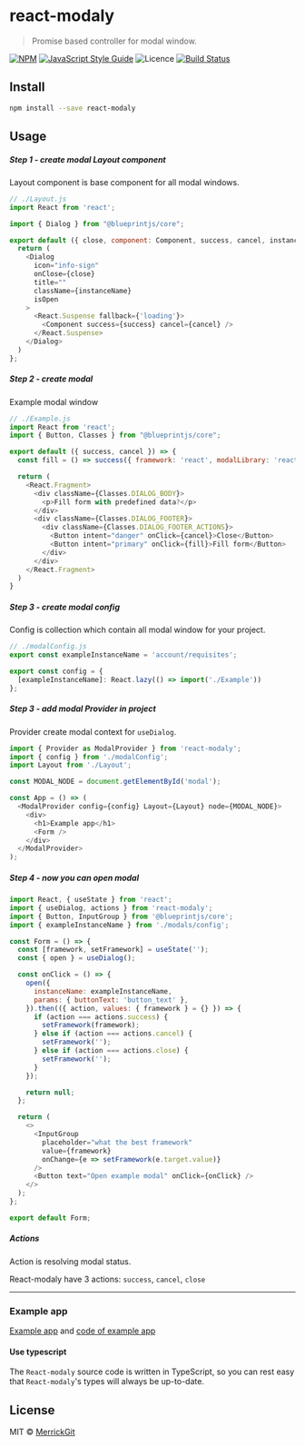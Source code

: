 # react-modaly

> Promise based controller for modal window.

[![NPM](https://img.shields.io/npm/v/react-modaly.svg)](https://www.npmjs.com/package/react-modaly)
[![JavaScript Style Guide](https://img.shields.io/badge/code_style-standard-brightgreen.svg)](https://standardjs.com)
![Licence](https://img.shields.io/npm/l/react-modaly)
[![Build Status](https://travis-ci.org/MerrickGit/react-modaly.svg?branch=master)](https://travis-ci.org/MerrickGit/react-modaly)
## Install

```bash
npm install --save react-modaly
```

## Usage

##### Step 1 - create modal Layout component

Layout component is base component for all modal windows.

```js
// ./Layout.js
import React from 'react';

import { Dialog } from "@blueprintjs/core";

export default ({ close, component: Component, success, cancel, instanceName }) => {
  return (
    <Dialog
      icon="info-sign"
      onClose={close}
      title=""
      className={instanceName}
      isOpen
    >
      <React.Suspense fallback={'loading'}>
        <Component success={success} cancel={cancel} />
      </React.Suspense>
    </Dialog>
  )
};
```

##### Step 2 - create modal
Example modal window

```js
// ./Example.js
import React from 'react';
import { Button, Classes } from "@blueprintjs/core";

export default ({ success, cancel }) => {
  const fill = () => success({ framework: 'react', modalLibrary: 'react-modaly' });

  return (
    <React.Fragment>
      <div className={Classes.DIALOG_BODY}>
        <p>Fill form with predefined data?</p>
      </div>
      <div className={Classes.DIALOG_FOOTER}>
        <div className={Classes.DIALOG_FOOTER_ACTIONS}>
          <Button intent="danger" onClick={cancel}>Close</Button>
          <Button intent="primary" onClick={fill}>Fill form</Button>
        </div>
      </div>
    </React.Fragment>
  )
}
```

##### Step 3 - create modal config

Config is collection which contain all modal window for your project.

```js
// ./modalConfig.js
export const exampleInstanceName = 'account/requisites';

export const config = {
  [exampleInstanceName]: React.lazy(() => import('./Example'))
};
```

##### Step 3 - add modal Provider in project

Provider create modal context for `useDialog`.

```js
import { Provider as ModalProvider } from 'react-modaly';
import { config } from './modalConfig';
import Layout from './Layout';

const MODAL_NODE = document.getElementById('modal');

const App = () => (
  <ModalProvider config={config} Layout={Layout} node={MODAL_NODE}>
    <div>
      <h1>Example app</h1>
      <Form />
    </div>
  </ModalProvider>
);

```

##### Step 4 - now you can open modal

```js
import React, { useState } from 'react';
import { useDialog, actions } from 'react-modaly';
import { Button, InputGroup } from '@blueprintjs/core';
import { exampleInstanceName } from './modals/config';

const Form = () => {
  const [framework, setFramework] = useState('');
  const { open } = useDialog();

  const onClick = () => {
    open({
      instanceName: exampleInstanceName,
      params: { buttonText: 'button_text' },
    }).then(({ action, values: { framework } = {} }) => {
      if (action === actions.success) {
        setFramework(framework);
      } else if (action === actions.cancel) {
        setFramework('');
      } else if (action === actions.close) {
        setFramework('');
      }
    });

    return null;
  };

  return (
    <>
      <InputGroup
        placeholder="what the best framework"
        value={framework}
        onChange={e => setFramework(e.target.value)}
      />
      <Button text="Open example modal" onClick={onClick} />
    </>
  );
};

export default Form;
```


##### Actions
Action is resolving modal status.

React-modaly have 3 actions: `success`, `cancel`, `close` 

---

### Example app
[Example app](https://merrickgit.github.io/react-modaly/) and [code of example app](https://github.com/MerrickGit/react-modaly/tree/master/example)

#### Use typescript

The `React-modaly` source code is written in TypeScript,
so you can rest easy that `React-modaly`'s types will always be up-to-date.

## License

MIT © [MerrickGit](https://github.com/MerrickGit)
